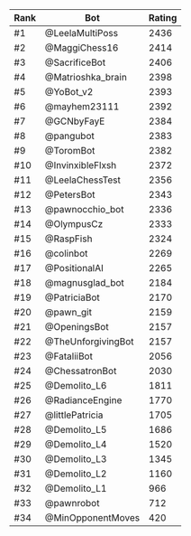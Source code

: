 Rank|Bot|Rating
---|---|---
#1|@LeelaMultiPoss|2436
#2|@MaggiChess16|2414
#3|@SacrificeBot|2406
#4|@Matrioshka_brain|2398
#5|@YoBot_v2|2393
#6|@mayhem23111|2392
#7|@GCNbyFayE|2384
#8|@pangubot|2383
#9|@ToromBot|2382
#10|@InvinxibleFlxsh|2372
#11|@LeelaChessTest|2356
#12|@PetersBot|2343
#13|@pawnocchio_bot|2336
#14|@OlympusCz|2333
#15|@RaspFish|2324
#16|@colinbot|2269
#17|@PositionalAI|2265
#18|@magnusglad_bot|2184
#19|@PatriciaBot|2170
#20|@pawn_git|2159
#21|@OpeningsBot|2157
#22|@TheUnforgivingBot|2157
#23|@FataliiBot|2056
#24|@ChessatronBot|2030
#25|@Demolito_L6|1811
#26|@RadianceEngine|1770
#27|@littlePatricia|1705
#28|@Demolito_L5|1686
#29|@Demolito_L4|1520
#30|@Demolito_L3|1345
#31|@Demolito_L2|1160
#32|@Demolito_L1|966
#33|@pawnrobot|712
#34|@MinOpponentMoves|420
